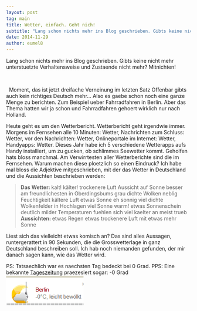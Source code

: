 ```yaml
---
layout: post
tag: main
title: Wetter, einfach. Geht nich!
subtitle: "Lang schon nichts mehr ins Blog geschrieben. Gibts keine nicht mehr unterstuetzte Verhaltensweise und Zustaende nicht mehr? Mitnichten!"
date: 2014-11-29
author: eumel8
---
```


<p>Lang schon nichts mehr ins Blog geschrieben. Gibts keine nicht mehr unterstuetzte Verhaltensweise und Zustaende nicht mehr? Mitnichten!</p>
<br/>
<p> 
Moment, das ist jetzt dreifache Verneinung im letzten Satz Offenbar gibts auch kein richtiges Deutsch mehr...
Also es gaebe schon noch eine ganze Menge zu berichten. Zum Beispiel ueber Fahrradfahren in Berlin. Aber das Thema hatten wir ja schon und Fahrradfahren gehoert wirklich nur nach Holland. 
</p>
<p>
Heute geht es um den Wetterbericht. Wetterbericht geht irgendwie immer. Morgens im Fernsehen alle 10 Minuten: Wetter, Nachrichten zum Schluss: Wetter, vor den Nachrichten: Wetter, Onlineportale im Internet: Wetter, Handyapps: Wetter. Dieses Jahr habe ich 5 verschiedene Wetterapps aufs Handy installiert, um zu gucken, ob schlimmes Seewetter kommt. Geholfen hats bloss manchmal.
Am Verwirrtesten aller Wetterberichte sind die im Fernsehen. Warum machen diese ploetzlich so einen Eindruck? Ich habe mal bloss die Adjektive mitgeschrieben, mit der das Wetter in Deutschland und die Aussichten beschrieben werden:
</p>

<blockquote>
<strong>
Das Wetter:
</strong>
kalt! 
kälter!
trockenere Luft 
Aussicht auf Sonne besser
am freundlichesten in Oberdingsbums
grau
dichte Wolken
neblig
Feuchtigkeit
kältere Luft
etwas Sonne
eh sonnig
viel dichte Wolkenfelder
in Hochlagen viel Sonne
warm!
etwas Sonnenschein
deutlich milder
Temperaturen fuehlen sich viel kaelter an
meist trueb
<strong>
Aussichten:
</strong> 
etwas Regen
etwas trockenere Luft 
mit etwas mehr Sonne
</blockquote>

Liest sich das vielleicht etwas komisch an? Das sind alles Aussagen, runtergerattert in 90 Sekunden, die die Grosswetterlage in ganz Deutschland beschreiben soll. Ich hab noch niemanden gefunden, der mir danach sagen kann, wie das Wetter wird.

PS: Tatsaechlich war es naechsten Tag bedeckt bei 0 Grad. 
PPS: Eine bekannte <a href="http://www.tagesspiegel.de/">Tageszeitung</a> praezesiert sogar: -0 Grad
<img alt="" src="/images/0grad.gif" width="211" height="81" />
